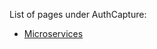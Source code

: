 List of pages under AuthCapture:
- [Microservices](\Orphaned-pages\AuthCapture\Microservices)

 





